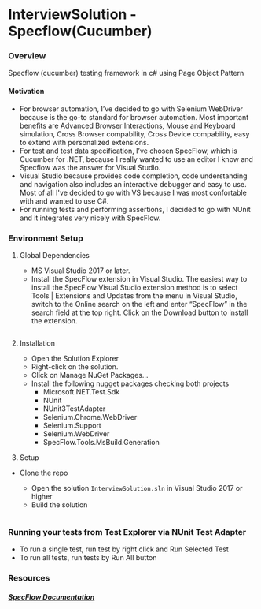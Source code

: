 # InterviewSolution - Specflow(Cucumber)

### Overview

 Specflow (cucumber) testing framework in c# using Page Object Pattern
#### Motivation
 * For browser automation, I’ve decided to go with Selenium WebDriver because is the go-to standard for browser automation. Most important benefits are Advanced Browser Interactions, Mouse and Keyboard simulation, Cross Browser compability, Cross Device compability, easy to extend with personalized extensions.
 * For test and test data specification, I’ve chosen SpecFlow, which is Cucumber for .NET, because I really wanted to use an editor I know and Specflow was the answer for Visual Studio.
 * Visual Studio because provides code completion, code understanding and navigation also includes an interactive debugger and easy to use. Most of all I've decided to go with VS because I was most confortable with and wanted to use C#.
 * For running tests and performing assertions, I decided to go with NUnit and it integrates very nicely with SpecFlow.

### Environment Setup

1. Global Dependencies
    * MS Visual Studio 2017 or later.
    * Install the SpecFlow extension in Visual Studio. The easiest way to install the SpecFlow Visual Studio extension method is to select Tools | Extensions and Updates from the menu in Visual Studio, switch to the Online search on the left and enter “SpecFlow” in the search field at the top right. Click on the Download button to install the extension.
    ```
2. Installation

     * Open the Solution Explorer
     * Right-click on the solution.
     * Click on Manage NuGet Packages...
     * Install the following nugget packages checking both projects
          * Microsoft.NET.Test.Sdk
          * NUnit
          * NUnit3TestAdapter
          * Selenium.Chrome.WebDriver
          * Selenium.Support
          * Selenium.WebDriver
          * SpecFlow.Tools.MsBuild.Generation
    
3. Setup
  * Clone the repo
	* Open the solution `InterviewSolution.sln` in Visual Studio 2017 or higher
	* Build the solution

    ```

### Running your tests from Test Explorer via NUnit Test Adapter
- To run a single test, run test by right click and Run Selected Test
- To run all tests, run tests by Run All button

### Resources
##### [SpecFlow Documentation](https://specflow.org/docs/)
